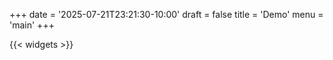 +++
date = '2025-07-21T23:21:30-10:00'
draft = false
title = 'Demo'
menu = 'main'
+++

{{< widgets >}}

